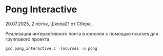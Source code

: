 # Pong Interactive

20.07.2025, 2 поток, Школа21 от Сбера.  

Реализация интерактивного понга в консоли с помощью ncurses для группового проекта. 

```c
gcc pong_interactive.c -lncurses -o pong
```
